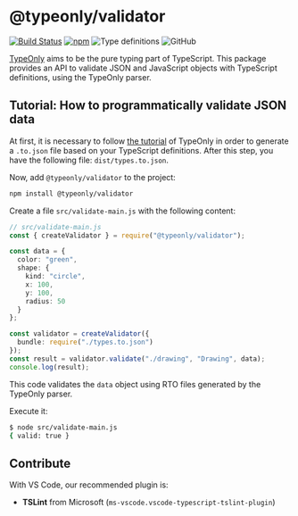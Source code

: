 # @typeonly/validator

[![Build Status](https://travis-ci.com/paroi-tech/typeonly.svg?branch=master)](https://travis-ci.com/paroi-tech/typeonly)
[![npm](https://img.shields.io/npm/dm/@typeonly/validator)](https://www.npmjs.com/package/@typeonly/validator)
![Type definitions](https://img.shields.io/npm/types/@typeonly/validator)
![GitHub](https://img.shields.io/github/license/paroi-tech/typeonly)

[TypeOnly](https://github.com/paroi-tech/typeonly/tree/master/typeonly) aims to be the pure typing part of TypeScript. This package provides an API to validate JSON and JavaScript objects with TypeScript definitions, using the TypeOnly parser.

## Tutorial: How to programmatically validate JSON data

At first, it is necessary to follow [the tutorial](https://github.com/paroi-tech/typeonly/blob/master/typeonly/README.md#tutorial-parse-typescript-definitions-with-the-cli) of TypeOnly in order to generate a `.to.json` file based on your TypeScript definitions. After this step, you have the following file: `dist/types.to.json`.

Now, add `@typeonly/validator` to the project:

```sh
npm install @typeonly/validator
```

Create a file `src/validate-main.js` with the following content:

```ts
// src/validate-main.js
const { createValidator } = require("@typeonly/validator");

const data = {
  color: "green",
  shape: {
    kind: "circle",
    x: 100,
    y: 100,
    radius: 50
  }
};

const validator = createValidator({
  bundle: require("./types.to.json")
});
const result = validator.validate("./drawing", "Drawing", data);
console.log(result);
```

This code validates the `data` object using RTO files generated by the TypeOnly parser.

Execute it:

```sh
$ node src/validate-main.js
{ valid: true }
```

## Contribute

With VS Code, our recommended plugin is:

- **TSLint** from Microsoft (`ms-vscode.vscode-typescript-tslint-plugin`)
